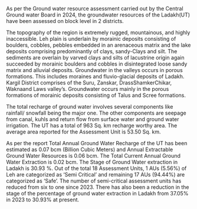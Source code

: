 As per the Ground water resource assessment carried out by the Central Ground water Board in 2024, the groundwater resources of the Ladakh(UT) have been assessed on block level in 2 districts.

The topography of the region is extremely rugged, mountainous, and highly inaccessible.  Leh plain is underlain by morainic deposits consisting of boulders, cobbles, pebbles embedded in an arenaceous matrix and the lake deposits comprising predominantly of clays, sandy-Clays and silt. The sediments are overlain by varved clays and silts of lacustrine origin again succeeded by morainic boulders and cobbles in disintegrated loose sandy matrix and alluvial deposits. Groundwater in the valleys occurs in porous formations. This includes moraines and fluvio-glacial deposits of Ladakh. Kargil District comprises of the Suru, Zanskar, DrassShamkerChikar, Waknaand Laws valley’s. Groundwater occurs mainly in the porous formations of morainic deposits consisting of Talus and Scree formations.

The total recharge of ground water involves several components like rainfall/ snowfall being the major one. The other components are seepage from canal, kuhls and return flow from surface water and ground water irrigation. The UT has a total of 963 Sq. km recharge worthy area. The average area reported for the Assessment Unit is 53.50 Sq. km. 

As per the report Total Annual Ground Water Recharge of the UT has been estimated as 0.07 bcm (Billion Cubic Meters) and Annual Extractable Ground Water Resources is 0.06 bcm. The Total Current Annual Ground Water Extraction is 0.02 bcm. The Stage of Ground Water extraction in Ladakh is 30.93 %. Out of the total 18 Assessment Units, 1 AUs (5.56%) of Leh are categorized as ‘Semi Critical’ and remaining 17 AUs (94.44%) are categorized as ‘Safe’. The number of semi-critical assessment units has reduced from six to one since 2023. There has also been a reduction in the stage of the percentage of ground water extraction in Ladakh from 37.05% in 2023 to 30.93% at present. 
